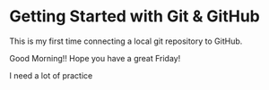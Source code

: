 # Getting Started with Git & GitHub

This is my first time connecting a local git repository to GitHub.

Good Morning!! Hope you have a great Friday!

I  need a lot of practice